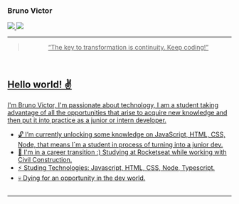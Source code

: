 ### Bruno Victor


<p align="left">
  <a href="mailto:bruno.victor32@yahoo.com.br">
    <img src="https://img.shields.io/badge/-bruno.victor32@yahoo.com.br-6633cc?style=flat-square&logo=Gmail&logoColor=white&link=mailto:bruno.victor32@yahoo.com.br" />
  </a>
  <a href="https://www.linkedin.com/in/bruno-victor-7058b899/">
    <img src="https://img.shields.io/badge/-Bruno%20Victor-6633cc?style=flat-square&logo=Linkedin&logoColor=white&link=https://www.linkedin.com/in/bruno-victor-7058b899/" />
</p>

<hr>

<blockquote align="center">“The key to transformation is continuity. Keep coding!”</blockquote>

<br>

## Hello world! ✌️
I'm Bruno Victor, 
I'm passionate about technology,
I am a student taking advantage of all the opportunities that arise to acquire new knowledge and then put it into practice as a junior or intern developer.

- 🔓  I’m currently unlocking some knowledge on JavaScript, HTML, CSS, Node, that means I´m a student in process of turning into a junior dev.
- 🚀  I'm in a career transition :) Studying at Rocketseat while working with Civil Construction. 
- ⚡ Studing Technologies: Javascript, HTML, CSS, Node, Typescript.
- 💀 Dying for an opportunity in the dev world.
<br><br>
<hr>

